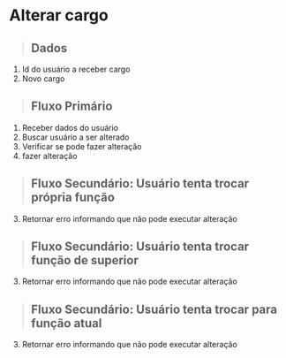 # Alterar cargo

> ## Dados

1. Id do usuário a receber cargo
2. Novo cargo

> ## Fluxo Primário

1. Receber dados do usuário
2. Buscar usuário a ser alterado
3. Verificar se pode fazer alteração
4. fazer alteração

> ## Fluxo Secundário: Usuário tenta trocar própria função

3. Retornar erro informando que não pode executar alteração

> ## Fluxo Secundário: Usuário tenta trocar função de superior

3. Retornar erro informando que não pode executar alteração

> ## Fluxo Secundário: Usuário tenta trocar para função atual

3. Retornar erro informando que não pode executar alteração
